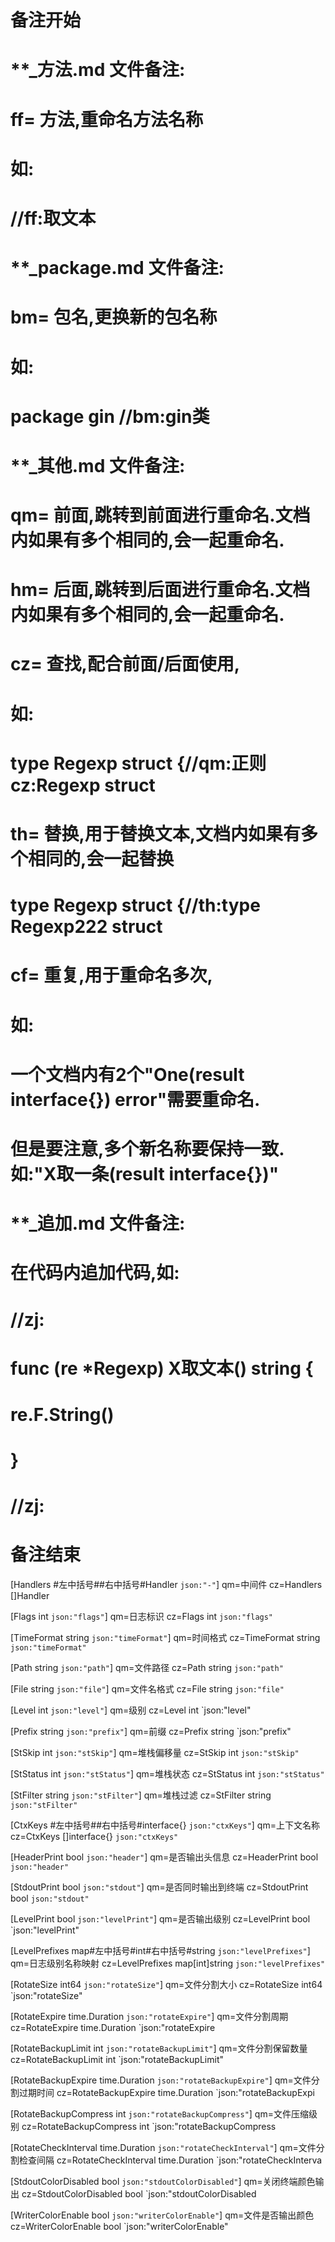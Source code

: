 # 备注开始
# **_方法.md 文件备注:
# ff= 方法,重命名方法名称
# 如:
# //ff:取文本

# **_package.md 文件备注:
# bm= 包名,更换新的包名称 
# 如: 
# package gin //bm:gin类

# **_其他.md 文件备注:
# qm= 前面,跳转到前面进行重命名.文档内如果有多个相同的,会一起重命名.
# hm= 后面,跳转到后面进行重命名.文档内如果有多个相同的,会一起重命名.
# cz= 查找,配合前面/后面使用,
# 如:
# type Regexp struct {//qm:正则 cz:Regexp struct
#
# th= 替换,用于替换文本,文档内如果有多个相同的,会一起替换
# type Regexp struct {//th:type Regexp222 struct
#
# cf= 重复,用于重命名多次,
# 如: 
# 一个文档内有2个"One(result interface{}) error"需要重命名.
# 但是要注意,多个新名称要保持一致. 如:"X取一条(result interface{})"

# **_追加.md 文件备注:
# 在代码内追加代码,如:
# //zj:
# func (re *Regexp) X取文本() string { 
#    re.F.String()
# }
# //zj:
# 备注结束

[Handlers             #左中括号##右中括号#Handler      `json:"-"`]
qm=中间件
cz=Handlers []Handler

[Flags                int            `json:"flags"`]
qm=日志标识
cz=Flags int `json:"flags"`

[TimeFormat           string         `json:"timeFormat"`]
qm=时间格式
cz=TimeFormat string `json:"timeFormat"`

[Path                 string         `json:"path"`]
qm=文件路径
cz=Path string `json:"path"`

[File                 string         `json:"file"`]
qm=文件名格式
cz=File string `json:"file"`

[Level                int            `json:"level"`]
qm=级别
cz=Level int `json:"level"

[Prefix               string         `json:"prefix"`]
qm=前缀
cz=Prefix string `json:"prefix"

[StSkip               int            `json:"stSkip"`]
qm=堆栈偏移量
cz=StSkip int `json:"stSkip"`

[StStatus             int            `json:"stStatus"`]
qm=堆栈状态
cz=StStatus int `json:"stStatus"`

[StFilter             string         `json:"stFilter"`]
qm=堆栈过滤
cz=StFilter string `json:"stFilter"`

[CtxKeys              #左中括号##右中括号#interface{}  `json:"ctxKeys"`]
qm=上下文名称
cz=CtxKeys []interface{} `json:"ctxKeys"`

[HeaderPrint          bool           `json:"header"`]
qm=是否输出头信息
cz=HeaderPrint bool `json:"header"`

[StdoutPrint          bool           `json:"stdout"`]
qm=是否同时输出到终端
cz=StdoutPrint bool `json:"stdout"`

[LevelPrint           bool           `json:"levelPrint"`]
qm=是否输出级别
cz=LevelPrint bool `json:"levelPrint"

[LevelPrefixes        map#左中括号#int#右中括号#string `json:"levelPrefixes"`]
qm=日志级别名称映射
cz=LevelPrefixes map[int]string `json:"levelPrefixes"`

[RotateSize           int64          `json:"rotateSize"`]
qm=文件分割大小
cz=RotateSize int64 `json:"rotateSize"

[RotateExpire         time.Duration  `json:"rotateExpire"`]
qm=文件分割周期
cz=RotateExpire time.Duration `json:"rotateExpire

[RotateBackupLimit    int            `json:"rotateBackupLimit"`]
qm=文件分割保留数量
cz=RotateBackupLimit int `json:"rotateBackupLimit"

[RotateBackupExpire   time.Duration  `json:"rotateBackupExpire"`]
qm=文件分割过期时间
cz=RotateBackupExpire time.Duration `json:"rotateBackupExpi

[RotateBackupCompress int            `json:"rotateBackupCompress"`]
qm=文件压缩级别
cz=RotateBackupCompress int `json:"rotateBackupCompress

[RotateCheckInterval  time.Duration  `json:"rotateCheckInterval"`]
qm=文件分割检查间隔
cz=RotateCheckInterval time.Duration `json:"rotateCheckInterva

[StdoutColorDisabled  bool           `json:"stdoutColorDisabled"`]
qm=关闭终端颜色输出
cz=StdoutColorDisabled bool `json:"stdoutColorDisabled

[WriterColorEnable    bool           `json:"writerColorEnable"`]
qm=文件是否输出颜色
cz=WriterColorEnable bool `json:"writerColorEnable"
